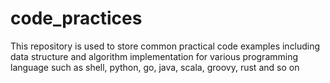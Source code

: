 # code_practices
This repository is used to store common practical code examples including data structure and algorithm implementation for various programming language such as shell, python, go, java, scala, groovy, rust and so on
